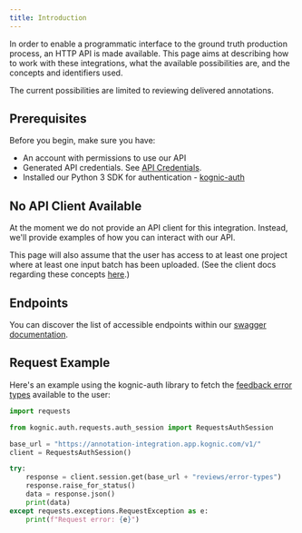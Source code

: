 ```yaml
---
title: Introduction
---
```


In order to enable a programmatic interface to the ground truth production process, an HTTP API is made available. This 
page aims at describing how to work with these integrations, what the available possibilities are, and the concepts and 
identifiers used.

The current possibilities are limited to reviewing delivered annotations.

## Prerequisites

Before you begin, make sure you have:

* An account with permissions to use our API
* Generated API credentials. See [API Credentials](../kognic_apis.md/#generating-credentials).
* Installed our Python 3 SDK for authentication - [kognic-auth](https://pypi.org/project/kognic-auth/)

## No API Client Available

At the moment we do not provide an API client for this integration. Instead, we'll provide examples of how you can 
interact with our API. 

This page will also assume that the user has access to at least one project where at least one input batch has been 
uploaded. (See the client docs regarding these concepts [here](../kognic-io/project).)

## Endpoints
You can discover the list of accessible endpoints within our 
[swagger documentation](https://shape-integration.app.kognic.com/api).

## Request Example
Here's an example using the kognic-auth library to fetch the [feedback error types](review#feedback) available to the user:

```python
import requests

from kognic.auth.requests.auth_session import RequestsAuthSession

base_url = "https://annotation-integration.app.kognic.com/v1/"
client = RequestsAuthSession()

try:
    response = client.session.get(base_url + "reviews/error-types")
    response.raise_for_status()
    data = response.json()
    print(data)
except requests.exceptions.RequestException as e:
    print(f"Request error: {e}")
```